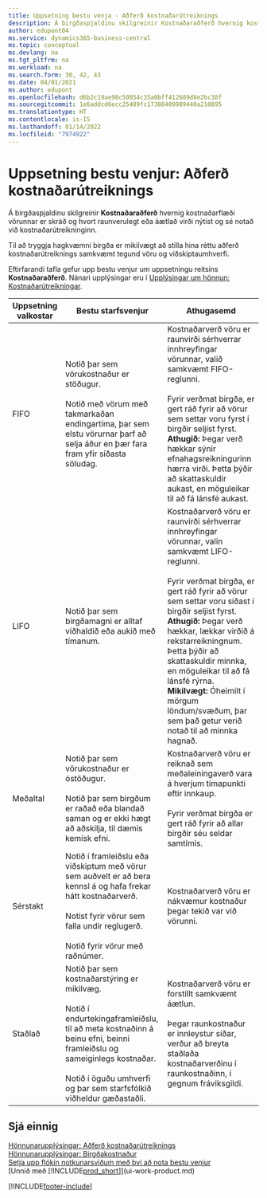 ```yaml
---
title: Uppsetning bestu venja - Aðferð kostnaðarútreiknings
description: Á birgðaspjaldinu skilgreinir Kostnaðaraðferð hvernig kostnaðarflæði vörunnar er skráð og hvort raunverulegt eða áætlað virði nýtist og sé notað við kostnaðarútreikninginn.
author: edupont04
ms.service: dynamics365-business-central
ms.topic: conceptual
ms.devlang: na
ms.tgt_pltfrm: na
ms.workload: na
ms.search.form: 30, 42, 43
ms.date: 04/01/2021
ms.author: edupont
ms.openlocfilehash: d6b2c19ae98c50854c35a0bff412689d8e2bc38f
ms.sourcegitcommit: 1e6addcd6ecc25489fc17388409989440a210895
ms.translationtype: HT
ms.contentlocale: is-IS
ms.lasthandoff: 01/14/2022
ms.locfileid: "7974922"
---
```

# <a name="setup-best-practices-costing-method"></a>Uppsetning bestu venjur: Aðferð kostnaðarútreiknings

Á birgðaspjaldinu skilgreinir **Kostnaðaraðferð** hvernig kostnaðarflæði vörunnar er skráð og hvort raunverulegt eða áætlað virði nýtist og sé notað við kostnaðarútreikninginn.  

Til að tryggja hagkvæmni birgða er mikilvægt að stilla hina réttu aðferð kostnaðarútreiknings samkvæmt tegund vöru og viðskiptaumhverfi.  

Eftirfarandi tafla gefur upp bestu venjur um uppsetningu reitsins **Kostnaðaraðferð**. Nánari upplýsingar eru í [Upplýsingar um hönnun: Kostnaðarútreikningar](design-details-costing-methods.md).  

|Uppsetning valkostar|Bestu starfsvenjur|Athugasemd|  
|------------------|-------------------|-------------|  
|FIFO|Notið þar sem vörukostnaður er stöðugur.<br /><br /> Notið með vörum með takmarkaðan endingartíma, þar sem elstu vörurnar þarf að selja áður en þær fara fram yfir síðasta söludag.|Kostnaðarverð vöru er raunvirði sérhverrar innhreyfingar vörunnar, valið samkvæmt FIFO-reglunni.<br /><br /> Fyrir verðmat birgða, er gert ráð fyrir að vörur sem settar voru fyrst í birgðir seljist fyrst. **Athugið:** Þegar verð hækkar sýnir efnahagsreikningurinn hærra virði. Þetta þýðir að skattaskuldir aukast, en möguleikar til að fá lánsfé aukast.|  
|LIFO|Notið þar sem birgðamagni er alltaf viðhaldið eða aukið með tímanum.|Kostnaðarverð vöru er raunvirði sérhverrar innhreyfingar vörunnar, valin samkvæmt LIFO-reglunni.<br /><br /> Fyrir verðmat birgða, er gert ráð fyrir að vörur sem settar voru síðast í birgðir seljist fyrst. **Athugið:** Þegar verð hækkar, lækkar virðið á rekstarreikningnum. Þetta þýðir að skattaskuldir minnka, en möguleikar til að fá lánsfé rýrna. **Mikilvægt:** Óheimilt í mörgum löndum/svæðum, þar sem það getur verið notað til að minnka hagnað.|  
|Meðaltal|Notið þar sem vörukostnaður er óstöðugur.<br /><br /> Notið þar sem birgðum er raðað eða blandað saman og er ekki hægt að aðskilja, til dæmis kemísk efni.|Kostnaðarverð vöru er reiknað sem meðaleiningaverð vara á hverjum tímapunkti eftir innkaup.<br /><br /> Fyrir verðmat birgða er gert ráð fyrir að allar birgðir séu seldar samtímis.|
|Sérstakt|Notið í framleiðslu eða viðskiptum með vörur sem auðvelt er að bera kennsl á og hafa frekar hátt kostnaðarverð.<br /><br /> Notist fyrir vörur sem falla undir reglugerð.<br /><br /> Notið fyrir vörur með raðnúmer.|Kostnaðarverð vöru er nákvæmur kostnaður þegar tekið var við vörunni.|
|Staðlað|Notið þar sem kostnaðarstýring er mikilvæg.<br /><br /> Notið í endurtekingaframleiðslu, til að meta kostnaðinn á beinu efni, beinni framleiðslu og sameiginlegs kostnaðar.<br /><br /> Notið í öguðu umhverfi og þar sem starfsfólkið viðheldur gæðastaðli.|Kostnaðarverð vöru er forstillt samkvæmt áætlun.<br /><br /> Þegar raunkostnaður er innleystur síðar, verður að breyta staðlaða kostnaðarverðinu í raunkostnaðinn, í gegnum fráviksgildi.|  

## <a name="see-also"></a>Sjá einnig

[Hönnunarupplýsingar: Aðferð kostnaðarútreiknings](design-details-costing-methods.md)  
[Hönnunarupplýsingar: Birgðakostnaður](design-details-inventory-costing.md)  
[Setja upp flókin notkunarsviðum með því að nota bestu venjur](set-up-complex-application-areas-using-best-practices.md)  
[Unnið með [!INCLUDE[prod_short](includes/prod_short.md)]](ui-work-product.md)  


[!INCLUDE[footer-include](includes/footer-banner.md)]